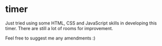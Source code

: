 # timer

Just tried using some HTML, CSS and JavaScript skills in developing this timer. There are still a lot of rooms for improvement. 

Feel free to suggest me any amendments :)

